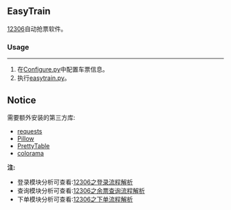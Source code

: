 EasyTrain
-----------------
[12306](http://www.12306.cn/)自动抢票软件。

### Usage
---------------------------------
1. 在[Configure.py](https://github.com/Why8n/EasyTrain/blob/master/Configure.py)中配置车票信息。
2. 执行[easytrain.py](https://github.com/Why8n/EasyTrain/blob/master/easytrain.py)。

Notice
-------------
需要额外安装的第三方库:
* [requests](https://github.com/requests/requests)
* [Pillow](https://github.com/python-pillow/Pillow)
* [PrettyTable](https://github.com/lmaurits/prettytable)
* [colorama](https://github.com/tartley/colorama)

**注:**
* 登录模块分析可查看:[12306之登录流程解析](https://www.jianshu.com/p/ca93eba60609)
* 查询模块分析可查看:[12306之余票查询流程解析](https://www.jianshu.com/p/89f6170991c8)
* 下单模块分析可查看:[12306之下单流程解析](https://www.jianshu.com/p/6b1f94e32713)
